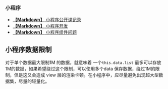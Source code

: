 ### 小程序

* [**【Markdown】** 小程序公开课记录](./小程序公开课记录.md)
* [**【Markdown】** 小程序开发](./小程序开发.md)
* [**【Markdown】** 小程序组件问题](./小程序组件问题.md)

## 小程序数据限制

对于单个数据最大限制1M 的数据，就意味着 一个```this.data.list``` 最多可以存放1M的数据，如果希望绕过这个限制，可以使用多个data 保存数据，绕过1M的限制，但是这又会造成 view 层的渲染卡顿。在小程序中，应尽量避免出现超大型数据集，尽量的轻量化。
